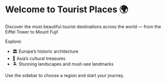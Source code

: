 # Welcome to Tourist Places 🌍

Discover the most beautiful tourist destinations across the world — from the Eiffel Tower to Mount Fuji!

Explore:
- 🏛 Europe’s historic architecture
- 🏯 Asia’s cultural treasures
- 🏝 Stunning landscapes and must-see landmarks

Use the sidebar to choose a region and start your journey.
